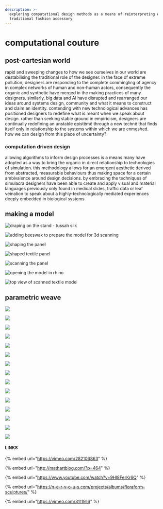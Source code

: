 ```yaml
---
description: >-
  exploring computational design methods as a means of reinterpreting of a
  traditional fashion accessory
---
```


# computational couture

## post-cartesian world

rapid and sweeping changes to how we see ourselves in our world are destabilising the traditional role of the designer. in the face of extreme pollution, designers are responding to the complete commingling of agency in complex networks of human and non-human actors, consequently the organic and synthetic have merged in the making practices of many designers. similarly, big data and AI have disrupted and rearranged our ideas around systems design, community and what it means to construct and claim an identity. contending with new technological advances has positioned designers to redefine what is meant when we speak about design. rather than seeking  stable ground in empiricism, designers are continually redefining an unstable epistêmê through a new technê that finds itself only in relationship to the systems within which we are enmeshed. how we can design from this place of uncertainty?

### computation driven design

allowing algorithms to inform design processes is a means many have adopted as a way to bring the organic in direct relationship to technologies of simulation. this methodology allows for an emergent aesthetic derived from abstracted, measurable behaviours thus making space for a certain ambivalence around design decisions. by embracing the techniques of simulacra designers have been able to create and apply visual and material languages previously only found in medical slides, traffic data or leaf veination to speak about a highly-technologically mediated experiences deeply embedded in biological systems.

## making a model

![draping on the stand - tussah silk](.gitbook/assets/img_9337.JPG)

![adding beeswax to prepare the model for 3d scanning ](.gitbook/assets/img_9138%20%281%29.jpg)

![shaping the panel](.gitbook/assets/img_9132.jpg)

![shaped textile panel](.gitbook/assets/img_9147.jpg)

![scanning the panel](.gitbook/assets/compcout-3dscan.gif)

![opening the model in rhino](.gitbook/assets/screen-shot-2018-11-09-at-17.32.25.png)

![top view of scanned textile model](.gitbook/assets/screen-shot-2018-11-11-at-17.22.42.png)

##  parametric weave

![](.gitbook/assets/screen-shot-2018-11-09-at-22.38.13.png)

![](.gitbook/assets/screen-shot-2018-11-09-at-22.40.11.png)

![](.gitbook/assets/screen-shot-2018-11-09-at-22.48.47.png)

![](.gitbook/assets/screen-shot-2018-11-09-at-22.52.44.png)

![](.gitbook/assets/screen-shot-2018-11-10-at-00.25.29.png)

![](.gitbook/assets/screen-shot-2018-11-10-at-00.29.18.png)

![](.gitbook/assets/screen-shot-2018-11-10-at-06.11.05.png)

![](.gitbook/assets/screen-shot-2018-11-10-at-06.20.32.png)

![](.gitbook/assets/screen-shot-2018-11-10-at-06.24.01.png)

![](.gitbook/assets/screen-shot-2018-11-10-at-15.43.24.png)

![](.gitbook/assets/screen-shot-2018-11-10-at-15.44.35.png)

![](.gitbook/assets/screen-shot-2018-11-10-at-22.34.36.png)

![](.gitbook/assets/screen-shot-2018-11-11-at-06.41.48.png)

![](.gitbook/assets/screen-shot-2018-11-11-at-06.29.33.png)

![](.gitbook/assets/screen-shot-2018-11-11-at-12.29.02.png)

#### LINKS

{% embed url="https://vimeo.com/282106863" %}

{% embed url="http://mathartblog.com/?p=464" %}

{% embed url="https://www.youtube.com/watch?v=9HI8FerKr6Q" %}

{% embed url="https://n-e-r-v-o-u-s.com/projects/albums/floraform-sculptures/" %}

{% embed url="https://vimeo.com/3111916" %}

